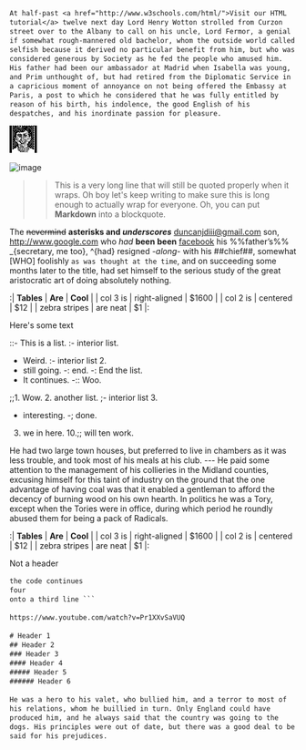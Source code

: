 	At half-past <a href="http://www.w3schools.com/html/">Visit our HTML tutorial</a> twelve next day Lord Henry Wotton strolled from Curzon street over to the Albany to call on his uncle, Lord Fermor, a genial if somewhat rough-mannered old bachelor, whom the outside world called selfish because it derived no particular benefit from him, but who was considered generous by Society as he fed the people who amused him. His father had been our ambassador at Madrid when Isabella was young, and Prim unthought of, but had retired from the Diplomatic Service in a capricious moment of annoyance on not being offered the Embassy at Paris, a post to which he considered that he was fully entitled by reason of his birth, his indolence, the good English of his despatches, and his inordinate passion for pleasure. 

<img src="../images/header/xface.gif">

![image](http://www.w3schools.com/html/pic_graph.png)

>> This is a very long line that will still be quoted properly when it wraps. Oh boy let's keep writing to make sure this is long enough to actually wrap for everyone. Oh, you can put **Markdown** into a blockquote.

The ~~nevermind~~ **asterisks and _underscores_** duncanjdiii@gmail.com son, http://www.google.com who _had_ __been__ **been** [facebook](http://facebook.com) his %%father’s%% _{secretary, me too}, ^{had} resigned -_along_- with his ##chief##, somewhat [WHO]<World Health Organization> foolishly `as was thought at the time`, and on succeeding some months later to the title, had set himself to the serious study of the great aristocratic art of doing absolutely nothing. 

:| **Tables**    | **Are**       | **Cool**  |
| col 3 is      | right-aligned |     $1600 |
| col 2 is      | centered      |       $12 |
| zebra stripes | are neat      |        $1 |:

Here's some text

::- This is a list.
:- interior list.
- Weird.
:- interior list 2.
- still going.
-: end.
-: End the list.
- It continues.
-:: Woo.

;;1. Wow.
2. another list.
;- interior list 3.
- interesting.
-; done.
3. we in here.
10.;; will ten work.

He had two large town houses, but preferred to live in chambers as it was less trouble, and took most of his meals at his club. --- He paid some attention to the management of his collieries in the Midland counties, excusing himself for this taint of industry on the ground that the one advantage of having coal was that it enabled a gentleman to afford the decency of burning wood on his own hearth. In politics he was a Tory, except when the Tories were in office, during which period he roundly abused them for being a pack of Radicals. 

:| **Tables**    | **Are**       | **Cool**  |
| col 3 is      | right-aligned |     $1600 |
| col 2 is      | centered      |       $12 |
| zebra stripes | are neat      |        $1 |:

Not a header

``` This is a multiline code block
the code continues
four
onto a third line ```

https://www.youtube.com/watch?v=Pr1XXvSaVUQ

# Header 1
## Header 2
### Header 3
#### Header 4
##### Header 5
###### Header 6

He was a hero to his valet, who bullied him, and a terror to most of his relations, whom he buillied in turn. Only England could have produced him, and he always said that the country was going to the dogs. His principles were out of date, but there was a good deal to be said for his prejudices.

